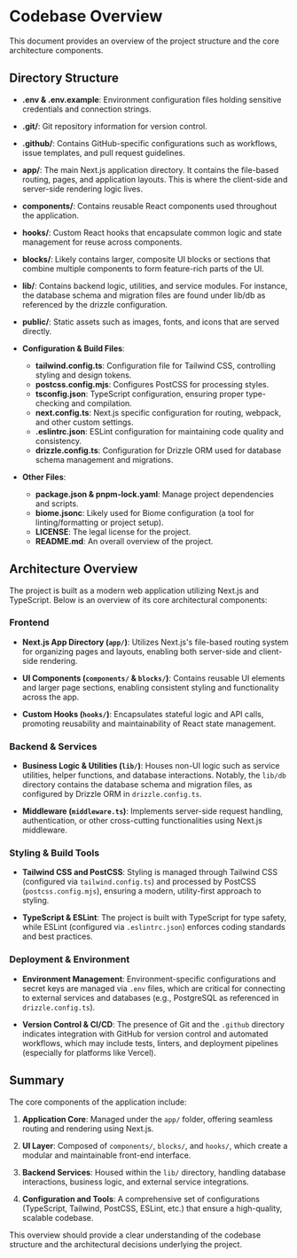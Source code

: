 # Codebase Overview

This document provides an overview of the project structure and the core architecture components.

## Directory Structure

- **.env & .env.example**: Environment configuration files holding sensitive credentials and connection strings.

- **.git/**: Git repository information for version control.

- **.github/**: Contains GitHub-specific configurations such as workflows, issue templates, and pull request guidelines.

- **app/**: The main Next.js application directory. It contains the file-based routing, pages, and application layouts. This is where the client-side and server-side rendering logic lives.

- **components/**: Contains reusable React components used throughout the application.

- **hooks/**: Custom React hooks that encapsulate common logic and state management for reuse across components.

- **blocks/**: Likely contains larger, composite UI blocks or sections that combine multiple components to form feature-rich parts of the UI.

- **lib/**: Contains backend logic, utilities, and service modules. For instance, the database schema and migration files are found under lib/db as referenced by the drizzle configuration.

- **public/**: Static assets such as images, fonts, and icons that are served directly.

- **Configuration & Build Files**:
  - **tailwind.config.ts**: Configuration file for Tailwind CSS, controlling styling and design tokens.
  - **postcss.config.mjs**: Configures PostCSS for processing styles.
  - **tsconfig.json**: TypeScript configuration, ensuring proper type-checking and compilation.
  - **next.config.ts**: Next.js specific configuration for routing, webpack, and other custom settings.
  - **.eslintrc.json**: ESLint configuration for maintaining code quality and consistency.
  - **drizzle.config.ts**: Configuration for Drizzle ORM used for database schema management and migrations.

- **Other Files**:
  - **package.json & pnpm-lock.yaml**: Manage project dependencies and scripts.
  - **biome.jsonc**: Likely used for Biome configuration (a tool for linting/formatting or project setup).
  - **LICENSE**: The legal license for the project.
  - **README.md**: An overall overview of the project.

## Architecture Overview

The project is built as a modern web application utilizing Next.js and TypeScript. Below is an overview of its core architectural components:

### Frontend

- **Next.js App Directory (`app/`)**: Utilizes Next.js's file-based routing system for organizing pages and layouts, enabling both server-side and client-side rendering.

- **UI Components (`components/` & `blocks/`)**: Contains reusable UI elements and larger page sections, enabling consistent styling and functionality across the app.

- **Custom Hooks (`hooks/`)**: Encapsulates stateful logic and API calls, promoting reusability and maintainability of React state management.

### Backend & Services

- **Business Logic & Utilities (`lib/`)**: Houses non-UI logic such as service utilities, helper functions, and database interactions. Notably, the `lib/db` directory contains the database schema and migration files, as configured by Drizzle ORM in `drizzle.config.ts`.

- **Middleware (`middleware.ts`)**: Implements server-side request handling, authentication, or other cross-cutting functionalities using Next.js middleware.

### Styling & Build Tools

- **Tailwind CSS and PostCSS**: Styling is managed through Tailwind CSS (configured via `tailwind.config.ts`) and processed by PostCSS (`postcss.config.mjs`), ensuring a modern, utility-first approach to styling.

- **TypeScript & ESLint**: The project is built with TypeScript for type safety, while ESLint (configured via `.eslintrc.json`) enforces coding standards and best practices.

### Deployment & Environment

- **Environment Management**: Environment-specific configurations and secret keys are managed via `.env` files, which are critical for connecting to external services and databases (e.g., PostgreSQL as referenced in `drizzle.config.ts`).

- **Version Control & CI/CD**: The presence of Git and the `.github` directory indicates integration with GitHub for version control and automated workflows, which may include tests, linters, and deployment pipelines (especially for platforms like Vercel).

## Summary

The core components of the application include:

1. **Application Core**: Managed under the `app/` folder, offering seamless routing and rendering using Next.js.

2. **UI Layer**: Composed of `components/`, `blocks/`, and `hooks/`, which create a modular and maintainable front-end interface.

3. **Backend Services**: Housed within the `lib/` directory, handling database interactions, business logic, and external service integrations.

4. **Configuration and Tools**: A comprehensive set of configurations (TypeScript, Tailwind, PostCSS, ESLint, etc.) that ensure a high-quality, scalable codebase.

This overview should provide a clear understanding of the codebase structure and the architectural decisions underlying the project. 